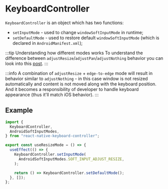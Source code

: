 # KeyboardController

`KeyboardController` is an object which has two functions:

- `setInputMode` - used to change `windowSoftInputMode` in runtime;
- `setDefaultMode` - used to restore default `windowSoftInputMode` (which is declared in `AndroidManifest.xml`);

:::tip Understanding how different modes works
To understand the difference between `adjustResize`/`adjustPan`/`adjustNothing` behavior you can look into this [post](https://stackoverflow.com/a/71301500/9272042).
:::

:::info
A combination of `adjustResize` + `edge-to-edge` mode will result in behavior similar to `adjustNothing` - in this case window is not resized automatically and content is not moved along with the keyboard position. And it becomes a responsibility of developer to handle keyboard appearance (thus it'll match iOS behavior).
:::

## Example

```ts
import {
  KeyboardController,
  AndroidSoftInputModes,
} from "react-native-keyboard-controller";

export const useResizeMode = () => {
  useEffect(() => {
    KeyboardController.setInputMode(
      AndroidSoftInputModes.SOFT_INPUT_ADJUST_RESIZE,
    );

    return () => KeyboardController.setDefaultMode();
  }, []);
};
```
